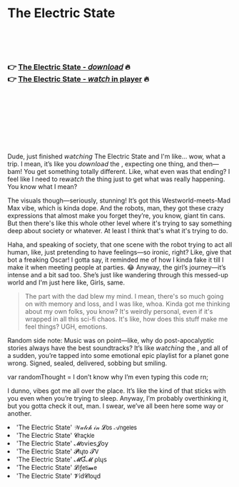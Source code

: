 <h1>The Electric State</h1>

<br><br><br>

<h3>👉 <a href="https://Zachs-porvelose1987.github.io/tjfmkreerq/">The Electric State - 𝘥𝘰𝘸𝘯𝘭𝘰𝘢𝘥</a> 🔥<br>
👉 <a href="https://Zachs-porvelose1987.github.io/tjfmkreerq/">The Electric State - 𝘸𝘢𝘵𝘤𝘩 in player</a> 🔥
</h3>



<br><br><br><br><br><br><br>


Dude, just finished 𝘸𝘢𝘵𝘤𝘩𝘪𝘯𝘨 The Electric State and I'm like... wow, what a trip. I mean, it’s like you 𝘥𝘰𝘸𝘯𝘭𝘰𝘢𝘥 the  , expecting one thing, and then—bam! You get something totally different. Like, what even was that ending? I feel like I need to re𝘸𝘢𝘵𝘤𝘩 the thing just to get what was really happening. You know what I mean?

The visuals though—seriously, stunning! It’s got this Westworld-meets-Mad Max vibe, which is kinda dope. And the robots, man, they got these crazy expressions that almost make you forget they’re, you know, giant tin cans. But then there's like this whole other level where it's trying to say something deep about society or whatever. At least I think that's what it's trying to do. 

Haha, and speaking of society, that one scene with the robot trying to act all human, like, just pretending to have feelings—so ironic, right? Like, give that bot a freaking Oscar! I gotta say, it reminded me of how I kinda fake it till I make it when meeting people at parties. 😂 Anyway, the girl’s journey—it’s intense and a bit sad too. She’s just like wandering through this messed-up world and I'm just here like, Girls, same.

> The part with the dad blew my mind. I mean, there's so much going on with memory and loss, and I was like, whoa. Kinda got me thinking about my own folks, you know? It's weirdly personal, even if it's wrapped in all this sci-fi chaos. It's like, how does this stuff make me feel things? UGH, emotions.

Random side note: Music was on point—like, why do post-apocalyptic stories always have the best soundtracks? It’s like 𝘸𝘢𝘵𝘤𝘩𝘪𝘯𝘨 the  , and all of a sudden, you’re tapped into some emotional epic playlist for a planet gone wrong. Signed, sealed, delivered, sobbing but smiling.

var randomThought = I don’t know why I’m even typing this code rn;

I dunno, vibes got me all over the place. It’s like the kind of   that sticks with you even when you’re trying to sleep. Anyway, I’m probably overthinking it, but you gotta check it out, man. I swear, we’ve all been here some way or another.

<li>'The Electric State' 𝒲𝒶𝓉𝒸𝒽 𝒾𝓃 𝓛𝗈𝗌 𝒜𝗇𝗀𝖾𝗅𝖾𝗌</li>
<li>'The Electric State' 𝓒𝗋𝖺ç𝗄𝗅𝖾</li>
<li>'The Electric State' 𝓜𝗈ν𝗂𝖾𝗌𝓙𝗈𝗒</li>
<li>'The Electric State' 𝓟𝗅ų𝗍𝗈 𝓣𝖵</li>
<li>'The Electric State' 𝓜Ɠ𝓜 ρ𝗅ų𝗌</li>
<li>'The Electric State' 𝓛𝗂ƒ𝖾𝗍𝗂𝓶𝖾</li>
<li>'The Electric State' 𝓥𝗂ԁ𝓒𝗅𝗈ųԁ</li>
